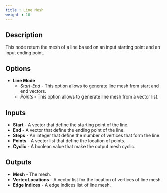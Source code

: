 ```yaml
---
title : Line Mesh
weight : 10
---
```


## Description

This node return the mesh of a line based on an input starting
point and an input ending point.

## Options

- **Line Mode**
    - *Start-End* - This option allows to generate line mesh from start and end vectors.
    - *Points* - This option allows to generate line mesh from a vector list.

## Inputs

- **Start** - A vector that define the starting point of the line.
- **End** - A vector that define the ending point of the line.
- **Steps** - An integer that define the number of vertices that form
    the line.
- **Points** - A vector list that define the location of points.
- **Cyclic** - A boolean value that make the output mesh cyclic.

## Outputs

- **Mesh** - The mesh.
- **Vertex Locations** - A vector list for the location of vertices of line mesh.
- **Edge Indices** - A edge indices list of line mesh.
